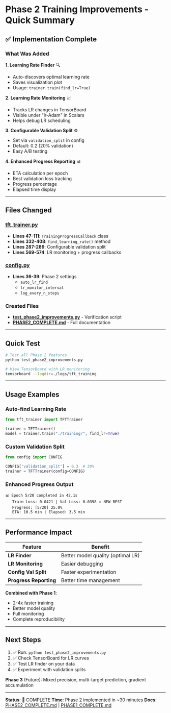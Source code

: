 # Phase 2 Training Improvements - Quick Summary

## ✅ Implementation Complete

### What Was Added

**1. Learning Rate Finder** 🔍
- Auto-discovers optimal learning rate
- Saves visualization plot
- Usage: `trainer.train(find_lr=True)`

**2. Learning Rate Monitoring** 📈
- Tracks LR changes in TensorBoard
- Visible under "lr-Adam" in Scalars
- Helps debug LR scheduling

**3. Configurable Validation Split** ⚙️
- Set via `validation_split` in config
- Default: 0.2 (20% validation)
- Easy A/B testing

**4. Enhanced Progress Reporting** 📊
- ETA calculation per epoch
- Best validation loss tracking
- Progress percentage
- Elapsed time display

---

## Files Changed

### [tft_trainer.py](tft_trainer.py)
- **Lines 47-111**: `TrainingProgressCallback` class
- **Lines 332-408**: `find_learning_rate()` method
- **Lines 287-289**: Configurable validation split
- **Lines 569-574**: LR monitoring + progress callbacks

### [config.py](config.py)
- **Lines 36-39**: Phase 2 settings
  - `auto_lr_find`
  - `lr_monitor_interval`
  - `log_every_n_steps`

### Created Files
- **[test_phase2_improvements.py](test_phase2_improvements.py)** - Verification script
- **[PHASE2_COMPLETE.md](PHASE2_COMPLETE.md)** - Full documentation

---

## Quick Test

```bash
# Test all Phase 2 features
python test_phase2_improvements.py

# View TensorBoard with LR monitoring
tensorboard --logdir=./logs/tft_training
```

---

## Usage Examples

### Auto-find Learning Rate
```python
from tft_trainer import TFTTrainer

trainer = TFTTrainer()
model = trainer.train("./training/", find_lr=True)
```

### Custom Validation Split
```python
from config import CONFIG

CONFIG['validation_split'] = 0.3  # 30%
trainer = TFTTrainer(config=CONFIG)
```

### Enhanced Progress Output
```
📊 Epoch 5/20 completed in 42.1s
   Train Loss: 0.0421 | Val Loss: 0.0398 ⭐ NEW BEST
   Progress: [5/20] 25.0%
   ETA: 10.5 min | Elapsed: 3.5 min
```

---

## Performance Impact

| Feature | Benefit |
|---------|---------|
| **LR Finder** | Better model quality (optimal LR) |
| **LR Monitoring** | Easier debugging |
| **Config Val Split** | Faster experimentation |
| **Progress Reporting** | Better time management |

**Combined with Phase 1**:
- 2-4x faster training
- Better model quality
- Full monitoring
- Complete reproducibility

---

## Next Steps

1. ✅ Run: `python test_phase2_improvements.py`
2. ✅ Check TensorBoard for LR curves
3. ✅ Test LR finder on your data
4. ✅ Experiment with validation splits

**Phase 3** (Future): Mixed precision, multi-target prediction, gradient accumulation

---

**Status**: 🎉 COMPLETE
**Time**: Phase 2 implemented in ~30 minutes
**Docs**: [PHASE2_COMPLETE.md](PHASE2_COMPLETE.md) | [PHASE1_COMPLETE.md](PHASE1_COMPLETE.md)
